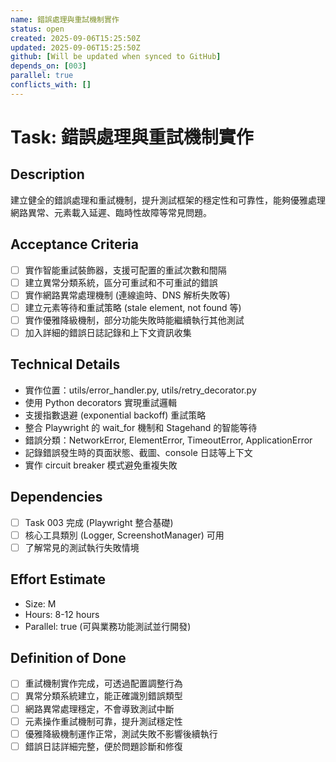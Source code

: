 ```yaml
---
name: 錯誤處理與重試機制實作
status: open
created: 2025-09-06T15:25:50Z
updated: 2025-09-06T15:25:50Z
github: [Will be updated when synced to GitHub]
depends_on: [003]
parallel: true
conflicts_with: []
---
```


# Task: 錯誤處理與重試機制實作

## Description
建立健全的錯誤處理和重試機制，提升測試框架的穩定性和可靠性，能夠優雅處理網路異常、元素載入延遲、臨時性故障等常見問題。

## Acceptance Criteria
- [ ] 實作智能重試裝飾器，支援可配置的重試次數和間隔
- [ ] 建立異常分類系統，區分可重試和不可重試的錯誤
- [ ] 實作網路異常處理機制 (連線逾時、DNS 解析失敗等)
- [ ] 建立元素等待和重試策略 (stale element, not found 等)
- [ ] 實作優雅降級機制，部分功能失敗時能繼續執行其他測試
- [ ] 加入詳細的錯誤日誌記錄和上下文資訊收集

## Technical Details
- 實作位置：utils/error_handler.py, utils/retry_decorator.py
- 使用 Python decorators 實現重試邏輯
- 支援指數退避 (exponential backoff) 重試策略
- 整合 Playwright 的 wait_for 機制和 Stagehand 的智能等待
- 錯誤分類：NetworkError, ElementError, TimeoutError, ApplicationError
- 記錄錯誤發生時的頁面狀態、截圖、console 日誌等上下文
- 實作 circuit breaker 模式避免重複失敗

## Dependencies
- [ ] Task 003 完成 (Playwright 整合基礎)
- [ ] 核心工具類別 (Logger, ScreenshotManager) 可用
- [ ] 了解常見的測試執行失敗情境

## Effort Estimate
- Size: M
- Hours: 8-12 hours
- Parallel: true (可與業務功能測試並行開發)

## Definition of Done
- [ ] 重試機制實作完成，可透過配置調整行為
- [ ] 異常分類系統建立，能正確識別錯誤類型
- [ ] 網路異常處理穩定，不會導致測試中斷
- [ ] 元素操作重試機制可靠，提升測試穩定性
- [ ] 優雅降級機制運作正常，測試失敗不影響後續執行
- [ ] 錯誤日誌詳細完整，便於問題診斷和修復